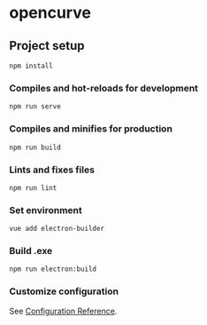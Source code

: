# opencurve

## Project setup
```
npm install
```

### Compiles and hot-reloads for development
```
npm run serve
```

### Compiles and minifies for production
```
npm run build
```

### Lints and fixes files
```
npm run lint
```

### Set environment
```
vue add electron-builder
```

### Build .exe
```
npm run electron:build
```
### Customize configuration
See [Configuration Reference](https://cli.vuejs.org/config/).
